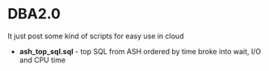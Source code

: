 # DBA2.0
It just post some kind of scripts for easy use in cloud 
* **ash_top_sql.sql** - top SQL from ASH ordered by time broke into wait, I/O and CPU time
